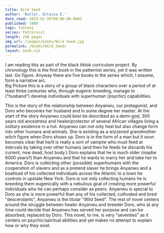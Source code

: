 ```yaml
---
title: Wild Seed
author: 'Butler, Octavia E.'
date_read: 2025-02-16T00:00:00.000Z
published: 1980
tags: fantasy
series: Patternist
length: 248 pages
img_url: /images/books/Wild Seed.jpg
permalink: /books/Wild_Seed/
layout: book.njk
---
```


I am reading this as part of the black tiktok curriculum project.  By chronology this is the first book in 
the patternist series, yet it was written last.  Go figure.  Anyway there are five books in the series which,
I assume, form a narrative arc.  
Big Picture this is a story of a group of black characters over a period of at least three centuries who, through
eugenic breeding, manage to ("husband") develop individuals with superhuman (psychic) capabilities.

This is the story of the relationship between Anyanwu, our protagonist, and Doro who becomes her husband
and in some degree her master.  At the start of the story Anyanwu could best be described as a demi-god,
300 years old ancestress and healer/protector of several African villages living a solitary existence in a hut.
Anyanwu can not only heal but also change form into other humans and animals.  She is existing as a
wizzened grandmother witch figure when Doro shows up. Doro is in the form of a man but it soon becomes clear
that he/it is really a sort of vampire who must feed at intervals by taking over other humans (and then he feeds he
discards his current, now dead, host body.) Doro explains that he is much older (maybe 6000 years?) than Anyanwu and that he
wants to marry her and take her to America. Doro is collecting other (possible) superhumans with the cooperation
of slavers and as a pretend slaver he brings Anyanwu and a boatload of his collected individuals across
the Atlantic to a town he controls in upstate New York. Doro is not only collecting humans he is breeding
them eugenically with a nebulous goal of creating more powerful individuals who he can perhaps consider
as peers. Anyanwu is special to Doro as she is more powerful than any of his collected, cultivated and
bred "descendants", Anyanwu is the titular "Wild Seed".
The rest of novel centers around the struggle between healer Anyanwu and breeder Doro, who at any time
could decide that Anyanwu has served her purpose and can be absorbed, replaced by Doro.
This novel, to me, is very "seventies" as it centers on psychic/spiritual abilities and yet makes
no attempt to explain how or why they exist.
